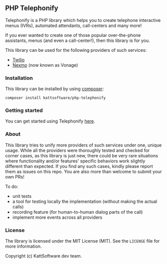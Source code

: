 ## PHP Telephonify

Telephonify is a PHP library which helps you to create telephone interactive menus (IVRs), automated attendants, call-centers and many more!

If you ever wanted to create one of those popular over-the-phone assistants, menus (and even a call-center!), then this library is for you.

This library can be used for the following providers of such services:
* [Twilio](https://twilio.com)
* [Nexmo](https://nexmo.com) (now known as Vonage)

### Installation

This library can be installed by using [composer](https://getcomposer.org/):

```
composer install kattsoftware/php-telephonify
```

### Getting started

You can get started using Telephonify [here](docs/getting_started_01.md).

### About

This library tries to unify more providers of such services under one, unique usage. While all the providers were thoroughly tested and checked for corner cases, as this library is just new, there could be very rare situations where functionality and/or features' specific behaviors work slightly different than expected. If you find any such cases, kindly please report them as issues on this repo. You are also more than welcome to submit your own PRs!

To do:
* unit tests
* a tool for testing locally the implementation (without making the actual calls)
* recording feature (for human-to-human dialog parts of the call)
* implement more events across all providers

### License

The library is licensed under the MIT License (MIT). See the `LICENSE` file for more information.

Copyright (c) KattSoftware dev team.
